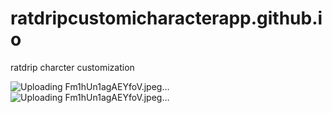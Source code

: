 # ratdripcustomicharacterapp.github.io
ratdrip charcter customization


![Uploading Fm1hUn1agAEYfoV.jpeg…]()
![Uploading Fm1hUn1agAEYfoV.jpeg…]()
